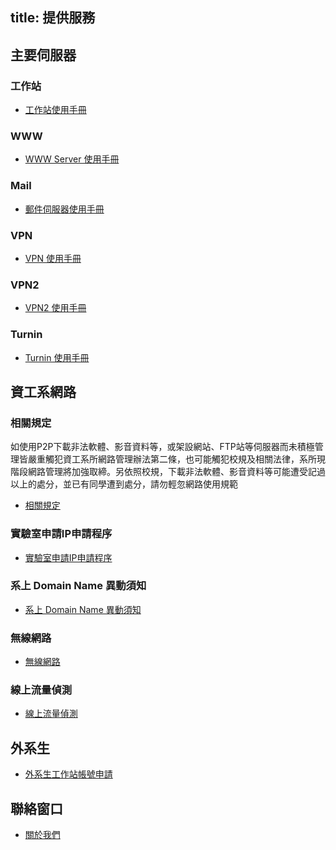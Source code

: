 title: 提供服務
---

##  主要伺服器

### 工作站
- [工作站使用手冊](workstation.html)

### WWW
- [WWW Server 使用手冊](www.html)

### Mail
- [郵件伺服器使用手冊](mail.html)

### VPN
- [VPN 使用手冊](vpn.html)

### VPN2
- [VPN2 使用手冊](vpn2.html)

### Turnin
- [Turnin 使用手冊](turnin.html)

## 資工系網路

### 相關規定

如使用P2P下載非法軟體、影音資料等，或架設網站、FTP站等伺服器而未積極管理皆嚴重觸犯資工系所網路管理辦法第二條，也可能觸犯校規及相關法律，系所現階段網路管理將加強取締。另依照校規，下載非法軟體、影音資料等可能遭受記過以上的處分，並已有同學遭到處分，請勿輕忽網路使用規範

- [相關規定](rules.html)


### 實驗室申請IP申請程序
- [實驗室申請IP申請程序](ip.html)


### 系上 Domain Name 異動須知
- [系上 Domain Name 異動須知](domain.html)

### 無線網路
- [無線網路]()

### 線上流量偵測
- [線上流量偵測]()

## 外系生
- [外系生工作站帳號申請](external.html)

## 聯絡窗口
- [關於我們](/about/)
